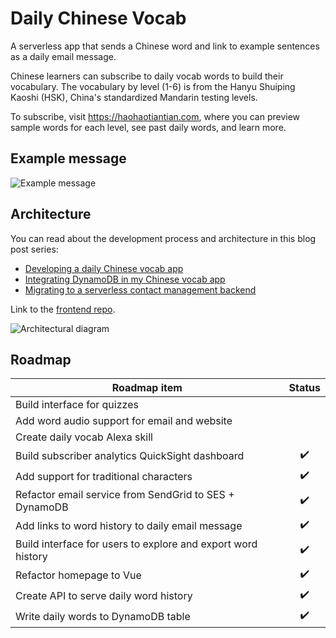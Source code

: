 # Daily Chinese Vocab

A serverless app that sends a Chinese word and link to example sentences as a daily email message.

Chinese learners can subscribe to daily vocab words to build their vocabulary. The vocabulary by level (1-6) is from the Hanyu Shuiping Kaoshi (HSK), China's standardized Mandarin testing levels.

To subscribe, visit https://haohaotiantian.com, where you can preview sample words for each level, see past daily words, and learn more.

## Example message

![Example message](https://emshea.com/static/images/chinese-vocab-app/haohaotiantian-email-640.PNG)

## Architecture

You can read about the development process and architecture in this blog post series: 
- [Developing a daily Chinese vocab app](https://emshea.com/post/chinese-vocab-app)
- [Integrating DynamoDB in my Chinese vocab app](https://emshea.com/post/vocab-app-database)
- [Migrating to a serverless contact management backend](https://emshea.com/post/vocab-subscriber-backend)

Link to the [frontend repo](https://github.com/em-shea/vocab-frontend-vue).

![Architectural diagram](https://hsk-vocab.s3.amazonaws.com/vocab-app-v6-quicksight5.png)

## Roadmap

| Roadmap item  | Status |
| ------------- | :-------------: |
| Build interface for quizzes | |
| Add word audio support for email and website | |
| Create daily vocab Alexa skill | |
| Build subscriber analytics QuickSight dashboard | :heavy_check_mark: |
| Add support for traditional characters | :heavy_check_mark: |
| Refactor email service from SendGrid to SES + DynamoDB | :heavy_check_mark: |
| Add links to word history to daily email message | :heavy_check_mark: |
| Build interface for users to explore and export word history | :heavy_check_mark: |
| Refactor homepage to Vue | :heavy_check_mark: |
| Create API to serve daily word history | :heavy_check_mark:  |
| Write daily words to DynamoDB table | :heavy_check_mark:  |